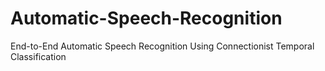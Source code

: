 # Automatic-Speech-Recognition
End-to-End Automatic Speech Recognition Using Connectionist Temporal Classification
